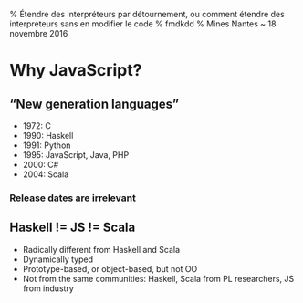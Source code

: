 % Étendre des interpréteurs par détournement, ou comment étendre des interpréteurs sans en modifier le code
% fmdkdd
% Mines Nantes ~ 18 novembre 2016

# Why JavaScript?

## “New generation languages”
- 1972: C
- 1990: Haskell
- 1991: Python
- 1995: JavaScript, Java, PHP
- 2000: C#
- 2004: Scala

### Release dates are irrelevant

## Haskell != JS != Scala
- Radically different from Haskell and Scala
- Dynamically typed
- Prototype-based, or object-based, but not OO
- Not from the same communities: Haskell, Scala from PL researchers, JS from industry

<!-- Local Variables: -->
<!-- compile-command: "pandoc -t dzslides -s defense.md -o defense.html --data-dir=data/" -->
<!-- End: -->
